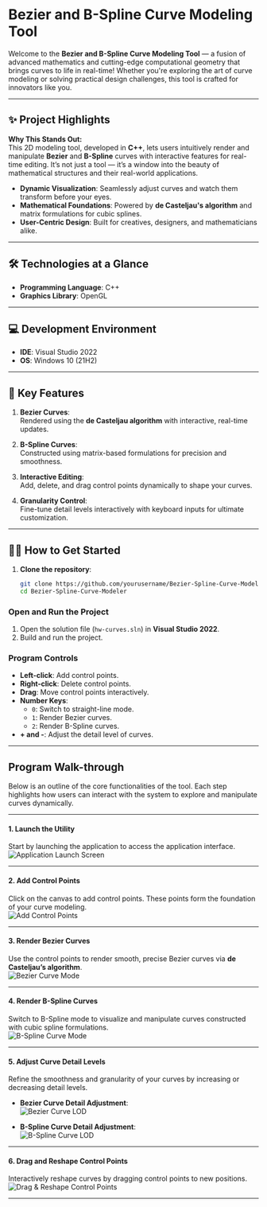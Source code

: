 # Bezier and B-Spline Curve Modeling Tool  

Welcome to the **Bezier and B-Spline Curve Modeling Tool** — a fusion of advanced mathematics and cutting-edge computational geometry that brings curves to life in real-time! Whether you're exploring the art of curve modeling or solving practical design challenges, this tool is crafted for innovators like you.

---

## ✨ Project Highlights

**Why This Stands Out:**  
This 2D modeling tool, developed in **C++**, lets users intuitively render and manipulate **Bezier** and **B-Spline** curves with interactive features for real-time editing. It’s not just a tool — it’s a window into the beauty of mathematical structures and their real-world applications.

- **Dynamic Visualization**: Seamlessly adjust curves and watch them transform before your eyes.  
- **Mathematical Foundations**: Powered by **de Casteljau's algorithm** and matrix formulations for cubic splines.  
- **User-Centric Design**: Built for creatives, designers, and mathematicians alike.

---

## 🛠️ Technologies at a Glance

- **Programming Language**: C++  
- **Graphics Library**: OpenGL  

---

## 💻 Development Environment

- **IDE**: Visual Studio 2022  
- **OS**: Windows 10 (21H2)  

---

## 🌟 Key Features

1. **Bezier Curves**:  
   Rendered using the **de Casteljau algorithm** with interactive, real-time updates.

2. **B-Spline Curves**:  
   Constructed using matrix-based formulations for precision and smoothness.

3. **Interactive Editing**:  
   Add, delete, and drag control points dynamically to shape your curves.

4. **Granularity Control**:  
   Fine-tune detail levels interactively with keyboard inputs for ultimate customization.

---


## 🧑‍🔬 How to Get Started 

1. **Clone the repository**:
   ```bash
   git clone https://github.com/yourusername/Bezier-Spline-Curve-Modeler.git
   cd Bezier-Spline-Curve-Modeler


### Open and Run the Project

1. Open the solution file (`hw-curves.sln`) in **Visual Studio 2022**.
2. Build and run the project.

### Program Controls

- **Left-click**: Add control points.
- **Right-click**: Delete control points.
- **Drag**: Move control points interactively.
- **Number Keys**:
  - `0`: Switch to straight-line mode.
  - `1`: Render Bezier curves.
  - `2`: Render B-Spline curves.
- **+ and -**: Adjust the detail level of curves.

---

## Program Walk-through  

Below is an outline of the core functionalities of the tool. Each step highlights how users can interact with the system to explore and manipulate curves dynamically.

---

#### 1. Launch the Utility  
Start by launching the application to access the application interface.  
![Application Launch Screen](https://github.com/user-attachments/assets/b069be93-7c9e-4bd2-a442-9d0422a91acf)

---

#### 2. Add Control Points  
Click on the canvas to add control points. These points form the foundation of your curve modeling.  
![Add Control Points](examples/Add_Delete_Control_Points.gif)

---

#### 3. Render Bezier Curves  
Use the control points to render smooth, precise Bezier curves via **de Casteljau’s algorithm**.  
![Bezier Curve Mode](examples/Bezier_Curve_Mode.gif)

---

#### 4. Render B-Spline Curves  
Switch to B-Spline mode to visualize and manipulate curves constructed with cubic spline formulations.  
![B-Spline Curve Mode](examples/BSpline_Curve_Mode.gif)

---

#### 5. Adjust Curve Detail Levels  
Refine the smoothness and granularity of your curves by increasing or decreasing detail levels.  

- **Bezier Curve Detail Adjustment**:  
  ![Bezier Curve LOD](examples/Bezier_Curve_LOD.gif)

- **B-Spline Curve Detail Adjustment**:  
  ![B-Spline Curve LOD](examples/BSpline_Curve_LOD.gif)

---

#### 6. Drag and Reshape Control Points  
Interactively reshape curves by dragging control points to new positions.  
![Drag & Reshape Control Points](examples/Drag_&_Reshape.gif)

---


